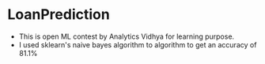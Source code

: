 # LoanPrediction

* This is open ML contest by Analytics Vidhya for learning purpose. 
* I used sklearn's naive bayes algorithm to algorithm to get an accuracy of 81.1% 
